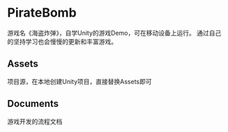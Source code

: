 # PirateBomb
游戏名《海盗炸弹》，自学Unity的游戏Demo，可在移动设备上运行。
通过自己的坚持学习也会慢慢的更新和丰富游戏。

## Assets
项目源，在本地创建Unity项目，直接替换Assets即可

## Documents
游戏开发的流程文档


